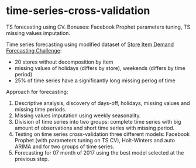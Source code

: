 # time-series-cross-validation
TS forecasting using CV. Bonuses: Facebook Prophet parameters tuning, TS missing values imputation.

Time series forecasting using modified dataset of [Store Item Demand Forecasting Challenge](https://www.kaggle.com/c/demand-forecasting-kernels-only/data):
* 20 stores without decomposition by item
* missing values of holidays (differs by store), weekends (differs by time period)
* 25% of time series have a significantly long missing periog of time

Approach for forecasting:
1. Descriptive analysis, discovery of days-off, holidays, missing values and missing time periods. 
2. Missing values imputation using weekly seasonality.
3. Division of time series into two groups: complete time series with big amount of observations and short time series with missing period. 
4. Testing on time series cross-validation three different models: Facebook Prophet (with parameters tuning on TS CV), Holt-Winters and auto ARIMA and for two groups of time series.
5. Forecasting for 07 month of 2017 using the best model selected at the previous step.  
